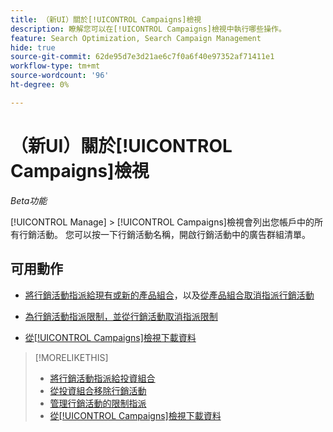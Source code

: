 ```yaml
---
title: （新UI）關於[!UICONTROL Campaigns]檢視
description: 瞭解您可以在[!UICONTROL Campaigns]檢視中執行哪些操作。
feature: Search Optimization, Search Campaign Management
hide: true
source-git-commit: 62de95d7e3d21ae6c7f0a6f40e97352af71411e1
workflow-type: tm+mt
source-wordcount: '96'
ht-degree: 0%

---
```


# （新UI）關於[!UICONTROL Campaigns]檢視

*Beta功能*

[!UICONTROL Manage] > [!UICONTROL Campaigns]檢視會列出您帳戶中的所有行銷活動。 您可以按一下行銷活動名稱，開啟行銷活動中的廣告群組清單。

## 可用動作

* [將行銷活動指派給現有或新的產品組合](https://experienceleague.adobe.com/zh-hant/docs/advertising/search-social-commerce/campaign-management/campaign-assign-to-portfolio)，以及[從產品組合取消指派行銷活動](https://experienceleague.adobe.com/zh-hant/docs/advertising/search-social-commerce/campaign-management/campaign-remove-from-portfolio)

* [為行銷活動指派限制，並從行銷活動取消指派限制](/help/search-social-commerce/new-ui/manage/campaigns/campaign-constraint-assignments-manage.md)

* [從[!UICONTROL Campaigns]檢視下載資料](/help/search-social-commerce/new-ui/manage/campaigns/campaign-view-report.md)

>[!MORELIKETHIS]
>
>* [將行銷活動指派給投資組合](https://experienceleague.adobe.com/zh-hant/docs/advertising/search-social-commerce/campaign-management/campaign-assign-to-portfolio)
>* [從投資組合移除行銷活動](https://experienceleague.adobe.com/zh-hant/docs/advertising/search-social-commerce/campaign-management/campaign-remove-from-portfolio)
>* [管理行銷活動的限制指派](campaign-constraint-assignments-manage.md)
>* [從[!UICONTROL Campaigns]檢視下載資料](campaign-view-report.md)
